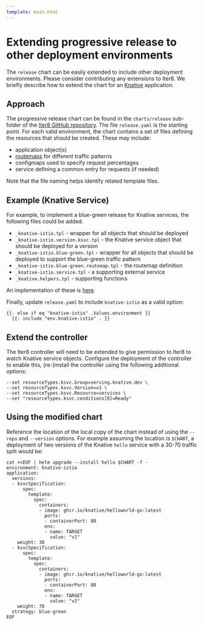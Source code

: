 ```yaml
---
template: main.html
---
```


# Extending progressive release to other deployment environments

The `release` chart can be easily extended to include other deployment environments. Please consider contributing any extensions to Iter8. We briefly describe how to extend the chart for an [Knative](https://knative.dev/docs/) application. 

## Approach

The progressive release chart can be found in the `charts/release` sub-folder of the [Iter8 GitHub repository](https://github.com/iter8-tools/iter8). The file `release.yaml` is the starting point. For each valid environment, the chart contains a set of files defining the resources that should be created.  These may include:

- application object(s)
- [routemaps](../routemap.md) for different traffic patterns
- configmaps used to specify request percentages
- service defining a common entry for requests (if needed)

Note that the file naming helps identify related template files.

## Example (Knative Service)

For example, to implement a blue-green release for Knative services, the following files could be added.

- `_knative-istio.tpl` - wrapper for all objects that should be deployed
- `_knative-istio.version.ksvc.tpl` - the Knative service object that should be deployed for a version
- `_knative-istio.blue-green.tpl` - wrapper for all objects that should be deployed to support the blue-green traffic pattern
- `_knative-istio.blue-green.routemap.tpl` - the routemap definition
- `_knative-istio.service.tpl` - a supporting external service
- `_knative.helpers.tpl` - supporting functions

An implementation of these is [here](https://github.com/iter8-tools/docs/tree/v0.18.11/samples/knative-bg-extension).

Finally, update `release.yaml` to include `knative-istio` as a valid option:

```tpl
{{- else if eq "knative-istio" .Values.environment }}
  {{- include "env.knative-istio" . }}
```

## Extend the controller

The Iter8 controller will need to be extended to give permission to Iter8 to watch Knative service objects. Configure the deployment of the controller to enable this, (re-)install the controller using the following additional options:

```shell
--set resourceTypes.ksvc.Group=serving.knative.dev \
--set resourceTypes.ksvc.Version=v1 \
--set resourceTypes.ksvc.Resource=services \
--set "resourceTypes.ksvc.conditions[0]=Ready"
```

## Using the modified chart

Reference the location of the local copy of the chart instead of using the `--repo` and `--version` options. For example assuming the location is `$CHART`, a deployment of two versions of the Knative `hello` service with a 30-70 traffic split would be:

```shell
cat <<EOF | helm upgrade --install hello $CHART -f -
environment: knative-istio
application:
  versions:
  - ksvcSpecification:
      spec:
        template:
          spec:
            containers:
            - image: ghcr.io/knative/helloworld-go:latest
              ports:
              - containerPort: 80
              env:
              - name: TARGET
                value: "v1"
    weight: 30
  - ksvcSpecification:
      spec:
        template:
          spec:
            containers:
            - image: ghcr.io/knative/helloworld-go:latest
              ports:
              - containerPort: 80
              env:
              - name: TARGET
                value: "v2"
    weight: 70
  strategy: blue-green
EOF
```

<!-- 
At the time of writing, this was tested locally as follows. These may not be minimal requirements.
(1) Created a rootful podman machine with 6 CPU and 24 GB memory. Set it run docker API. (used podman desktop)
alias docker=podman
(3) Created kind cluster (slightly modified from https://knative.dev/blog/articles/set-up-a-local-knative-environment-with-kind/)
export KIND_EXPERIMENTAL_PROVIDER=podman
cat > clusterconfig.yaml <<EOF
kind: Cluster
apiVersion: kind.x-k8s.io/v1alpha4
nodes:
- role: control-plane
  extraPortMappings:
    ## expose port 31080 of the node to port 80 on the host
  - containerPort: 31080
    hostPort: 80
    ## expose port 31443 of the node to port 443 on the host
  - containerPort: 31443
    hostPort: 443
EOF
kind create cluster --name knative --config clusterconfig.yaml
(4) Install Knative Serving (https://knative.dev/docs/install/yaml-install/serving/install-serving-with-yaml) inclusing Istio as the networking layer
(5) Run Iter8
helm upgrade --install --repo https://iter8-tools.github.io/iter8 --version 0.18 iter8 controller \
--set clusterScoped=true --set resourceTypes.ksvc.Group=serving.knative.dev \
--set resourceTypes.ksvc.Version=v1 \
--set resourceTypes.ksvc.Resource=services \
--set "resourceTypes.ksvc.conditions[0]=Ready"
(6) Deploy 2 versions of a Knative service with a 30-70 request distribution
as above
(7) Create sleep pod in cluster for testing and exec into it
curl -s https://raw.githubusercontent.com/iter8-tools/docs/v0.18.4/samples/kserve-serving/sleep.sh | sh -
kubectl exec --stdin --tty "$(kubectl get pod --sort-by={metadata.creationTimestamp} -l app=sleep -o jsonpath={.items..metadata.name} | rev | cut -d' ' -f 1 | rev)" -c sleep -- /bin/sh
(8) Send test requests
curl hello.default -s -D - | grep -e Hello -e app-version
-->
